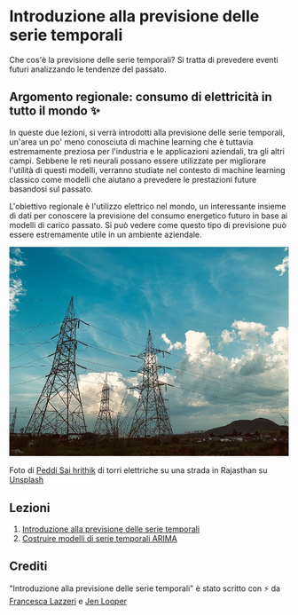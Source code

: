 # Introduzione alla previsione delle serie temporali

Che cos'è la previsione delle serie temporali? Si tratta di prevedere eventi futuri analizzando le tendenze del passato.

## Argomento regionale: consumo di elettricità in tutto il mondo ✨

In queste due lezioni, si verrà introdotti alla previsione delle serie temporali, un'area un po' meno conosciuta di machine learning che è tuttavia estremamente preziosa per l'industria e le applicazioni aziendali, tra gli altri campi. Sebbene le reti neurali possano essere utilizzate per migliorare l'utilità di questi modelli, verranno studiate nel contesto di machine learning classico come modelli che aiutano a prevedere le prestazioni future basandosi sul passato.

L'obiettivo regionale è l'utilizzo elettrico nel mondo, un interessante insieme di dati per conoscere la previsione del consumo energetico futuro in base ai modelli di carico passato. Si può vedere come questo tipo di previsione può essere estremamente utile in un ambiente aziendale.

![rete elettrica](../images/electric-grid.jpg)

Foto di [Peddi Sai hrithik](https://unsplash.com/@shutter_log?utm_source=unsplash&utm_medium=referral&utm_content=creditCopyText) di torri elettriche su una strada in Rajasthan su [Unsplash](https://unsplash.com/s/photos/electric-india?utm_source=unsplash&utm_medium=referral&utm_content=creditCopyText)

## Lezioni

1. [Introduzione alla previsione delle serie temporali](../1-Introduction/translations/README.it.md)
2. [Costruire modelli di serie temporali ARIMA](../2-ARIMA/translations/README.it.md)

## Crediti

"Introduzione alla previsione delle serie temporali" è stato scritto con ⚡️ da [Francesca Lazzeri](https://twitter.com/frlazzeri) e [Jen Looper](https://twitter.com/jenlooper)
